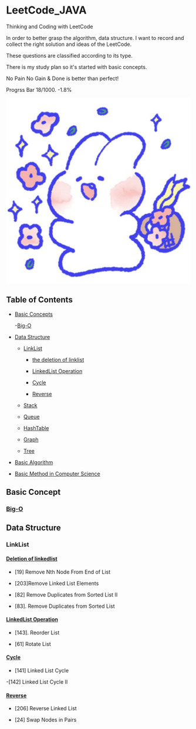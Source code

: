 # LeetCode_JAVA
Thinking and Coding with LeetCode

In order to better grasp the algorithm, data structure. I want to record and collect the right solution and ideas of the LeetCode.

These questions are classified according to its type.

There is my study plan so it's started with basic concepts.

No Pain No Gain & Done is better than perfect!

Progrss Bar 18/1000.      -1.8%

![happy forever!](
https://github.com/machine411/LeetCode_JAVA/blob/master/images/B6A0EC4D-42CB-460F-A0D3-23E8F6D4B85A.jpeg)



## Table of Contents
- [Basic Concepts](#basic-concepts)
  
  -[Big-O](#Big-o)

- [Data Structure](#data-structure)

    - [LinkList](#linklist)
        
        - [the deletion of linklist](#the-deletion-of-linklist)

        - [LinkedList Operation](#linkedlist-operation)
        
        - [Cycle](#cycle)
        
        - [Reverse](#reverse)
        
    - [Stack](#stack)
  
    - [Queue](#queue)
  
    - [HashTable](#hashtable)
    
    - [Graph](#graph)
    
    - [Tree](#tree)
 
- [Basic Algorithm](#basic-algorithm)
  

- [Basic Method in Computer Science](#basic-method-in-computer-science)
## Basic Concept
 ### [Big-O](https://github.com/machine411/LeetCode_JAVA/blob/master/Basic-Concept/Big-O.md)
    
## Data Structure

### LinkList

#### [Deletion of linkedlist](https://github.com/machine411/LeetCode_JAVA/tree/master/LinkedList/Delete_Linked_List)
  - [19] Remove Nth Node From End of List
  
  - [203]Remove Linked List Elements
  
  - [82] Remove Duplicates from Sorted List II
  
  - [83]. Remove Duplicates from Sorted List
  
  
####  [LinkedList Operation](https://github.com/machine411/LeetCode_JAVA/tree/master/LinkedList/LinkedList%20Operation)
   - [143]. Reorder List
   
   - [61] Rotate List
   
#### [Cycle](https://github.com/machine411/LeetCode_JAVA/tree/master/LinkedList/cycle)

  - [141] Linked List Cycle
  
  -[142] Linked List Cycle II
  
#### [Reverse](https://github.com/machine411/LeetCode_JAVA/tree/master/LinkedList/reverse_linked_list)
  - [206] Reverse Linked List
  
  - [24] Swap Nodes in Pairs
  
  
